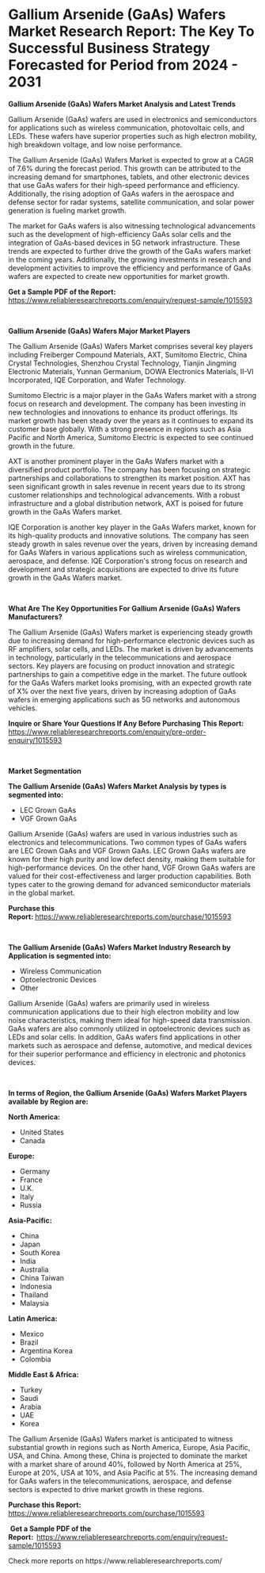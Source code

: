 <p><h1>Gallium Arsenide (GaAs) Wafers Market Research Report: The Key To Successful Business Strategy Forecasted for Period from 2024 - 2031</h1></p><p><strong>Gallium Arsenide (GaAs) Wafers Market Analysis and Latest Trends</strong></p>
<p><p>Gallium Arsenide (GaAs) wafers are used in electronics and semiconductors for applications such as wireless communication, photovoltaic cells, and LEDs. These wafers have superior properties such as high electron mobility, high breakdown voltage, and low noise performance.</p><p>The Gallium Arsenide (GaAs) Wafers Market is expected to grow at a CAGR of 7.6% during the forecast period. This growth can be attributed to the increasing demand for smartphones, tablets, and other electronic devices that use GaAs wafers for their high-speed performance and efficiency. Additionally, the rising adoption of GaAs wafers in the aerospace and defense sector for radar systems, satellite communication, and solar power generation is fueling market growth.</p><p>The market for GaAs wafers is also witnessing technological advancements such as the development of high-efficiency GaAs solar cells and the integration of GaAs-based devices in 5G network infrastructure. These trends are expected to further drive the growth of the GaAs wafers market in the coming years. Additionally, the growing investments in research and development activities to improve the efficiency and performance of GaAs wafers are expected to create new opportunities for market growth.</p></p>
<p><strong>Get a Sample PDF of the Report:&nbsp;</strong> <a href="https://www.reliableresearchreports.com/enquiry/request-sample/1015593">https://www.reliableresearchreports.com/enquiry/request-sample/1015593</a></p>
<p>&nbsp;</p>
<p><strong>Gallium Arsenide (GaAs) Wafers Major Market Players</strong></p>
<p><p>The Gallium Arsenide (GaAs) Wafers Market comprises several key players including Freiberger Compound Materials, AXT, Sumitomo Electric, China Crystal Technologies, Shenzhou Crystal Technology, Tianjin Jingming Electronic Materials, Yunnan Germanium, DOWA Electronics Materials, II-VI Incorporated, IQE Corporation, and Wafer Technology. </p><p>Sumitomo Electric is a major player in the GaAs Wafers market with a strong focus on research and development. The company has been investing in new technologies and innovations to enhance its product offerings. Its market growth has been steady over the years as it continues to expand its customer base globally. With a strong presence in regions such as Asia Pacific and North America, Sumitomo Electric is expected to see continued growth in the future.</p><p>AXT is another prominent player in the GaAs Wafers market with a diversified product portfolio. The company has been focusing on strategic partnerships and collaborations to strengthen its market position. AXT has seen significant growth in sales revenue in recent years due to its strong customer relationships and technological advancements. With a robust infrastructure and a global distribution network, AXT is poised for future growth in the GaAs Wafers market.</p><p>IQE Corporation is another key player in the GaAs Wafers market, known for its high-quality products and innovative solutions. The company has seen steady growth in sales revenue over the years, driven by increasing demand for GaAs Wafers in various applications such as wireless communication, aerospace, and defense. IQE Corporation's strong focus on research and development and strategic acquisitions are expected to drive its future growth in the GaAs Wafers market.</p></p>
<p>&nbsp;</p>
<p><strong>What Are The Key Opportunities For Gallium Arsenide (GaAs) Wafers Manufacturers?</strong></p>
<p><p>The Gallium Arsenide (GaAs) Wafers market is experiencing steady growth due to increasing demand for high-performance electronic devices such as RF amplifiers, solar cells, and LEDs. The market is driven by advancements in technology, particularly in the telecommunications and aerospace sectors. Key players are focusing on product innovation and strategic partnerships to gain a competitive edge in the market. The future outlook for the GaAs Wafers market looks promising, with an expected growth rate of X% over the next five years, driven by increasing adoption of GaAs wafers in emerging applications such as 5G networks and autonomous vehicles.</p></p>
<p><strong>Inquire or Share Your Questions If Any Before Purchasing This Report:</strong> <a href="https://www.reliableresearchreports.com/enquiry/pre-order-enquiry/1015593">https://www.reliableresearchreports.com/enquiry/pre-order-enquiry/1015593</a></p>
<p>&nbsp;</p>
<p><strong>Market Segmentation</strong></p>
<p><strong>The Gallium Arsenide (GaAs) Wafers Market Analysis by types is segmented into:</strong></p>
<p><ul><li>LEC Grown GaAs</li><li>VGF Grown GaAs</li></ul></p>
<p><p>Gallium Arsenide (GaAs) wafers are used in various industries such as electronics and telecommunications. Two common types of GaAs wafers are LEC Grown GaAs and VGF Grown GaAs. LEC Grown GaAs wafers are known for their high purity and low defect density, making them suitable for high-performance devices. On the other hand, VGF Grown GaAs wafers are valued for their cost-effectiveness and larger production capabilities. Both types cater to the growing demand for advanced semiconductor materials in the global market.</p></p>
<p><strong>Purchase this Report:&nbsp;</strong><a href="https://www.reliableresearchreports.com/purchase/1015593">https://www.reliableresearchreports.com/purchase/1015593</a></p>
<p>&nbsp;</p>
<p><strong>The Gallium Arsenide (GaAs) Wafers Market Industry Research by Application is segmented into:</strong></p>
<p><ul><li>Wireless Communication</li><li>Optoelectronic Devices</li><li>Other</li></ul></p>
<p><p>Gallium Arsenide (GaAs) wafers are primarily used in wireless communication applications due to their high electron mobility and low noise characteristics, making them ideal for high-speed data transmission. GaAs wafers are also commonly utilized in optoelectronic devices such as LEDs and solar cells. In addition, GaAs wafers find applications in other markets such as aerospace and defense, automotive, and medical devices for their superior performance and efficiency in electronic and photonics devices.</p></p>
<p>&nbsp;</p>
<p><strong>In terms of Region, the Gallium Arsenide (GaAs) Wafers Market Players available by Region are:</strong></p>
<p>
    <p> <strong> North America: </strong>
        <ul>
            <li>United States</li>
            <li>Canada</li>
        </ul>
        </p> 
    <p> <strong> Europe: </strong>
        <ul>
            <li>Germany</li>
            <li>France</li>
            <li>U.K.</li>
            <li>Italy</li>
            <li>Russia</li>
        </ul>
        </p> 
    <p> <strong> Asia-Pacific: </strong>
        <ul>
            <li>China</li>
            <li>Japan</li>
            <li>South Korea</li>
            <li>India</li>
            <li>Australia</li>
            <li>China Taiwan</li>
            <li>Indonesia</li>
            <li>Thailand</li>
            <li>Malaysia</li>
        </ul>
        </p> 
    <p> <strong> Latin America: </strong>
        <ul>
            <li>Mexico</li>
            <li>Brazil</li>
            <li>Argentina Korea</li>
            <li>Colombia</li>
        </ul>
        </p> 
    <p> <strong> Middle East & Africa: </strong>
        <ul>
            <li>Turkey</li>
            <li>Saudi</li>
            <li>Arabia</li>
            <li>UAE</li>
            <li>Korea</li>
        </ul>
    </p>
    </p>
<p><p>The Gallium Arsenide (GaAs) Wafers market is anticipated to witness substantial growth in regions such as North America, Europe, Asia Pacific, USA, and China. Among these, China is projected to dominate the market with a market share of around 40%, followed by North America at 25%, Europe at 20%, USA at 10%, and Asia Pacific at 5%. The increasing demand for GaAs wafers in the telecommunications, aerospace, and defense sectors is expected to drive market growth in these regions.</p></p>
<p><strong>Purchase this Report: </strong><a href="https://www.reliableresearchreports.com/purchase/1015593">https://www.reliableresearchreports.com/purchase/1015593</a></p>
<p>&nbsp;<strong>Get a Sample PDF of the Report:&nbsp;&nbsp;</strong><a href="https://www.reliableresearchreports.com/enquiry/request-sample/1015593">https://www.reliableresearchreports.com/enquiry/request-sample/1015593</a></p>
<p><strong></strong></p>
<p>Check more reports on https://www.reliableresearchreports.com/</p>